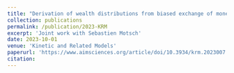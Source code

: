 ```yaml
---
title: "Derivation of wealth distributions from biased exchange of money"
collection: publications
permalink: /publication/2023-KRM
excerpt: 'Joint work with Sebastien Motsch'
date: 2023-10-01
venue: 'Kinetic and Related Models'
paperurl: 'https://www.aimsciences.org/article/doi/10.3934/krm.2023007'
citation: 
---
```

